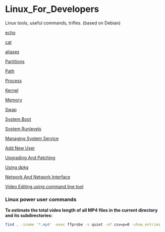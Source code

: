# Linux_For_Developers
Linux tools, useful commands, trifles. (based on Debian)

[echo](https://github.com/tamim662/Linux_For_Developers/blob/master/Documentation/echo_and_cat.md#the-first-one-is-echo "echo")


[cat](https://github.com/tamim662/Linux_For_Developers/blob/master/Documentation/echo_and_cat.md#and-this-second-way-is-use--cat-combined-with-redirection "cat")

[aliases](https://github.com/tamim662/Linux_For_Developers/blob/master/Documentation/aliases.md#aliases "aliases")

[Partitions](https://github.com/tamim662/Linux_For_Developers/blob/master/Documentation/filesystem.md#partitions "partitions")

[Path](https://github.com/tamim662/Linux_For_Developers/blob/master/Documentation/path.md#path "path")

[Process](https://github.com/tamim662/Linux_For_Developers/blob/master/Documentation/process.md#monitoring-and-performance-utilities "process")

[Kernel](https://github.com/tamim662/Linux_For_Developers/blob/master/Documentation/kernel.md#kernel "kernel")

[Memory](https://github.com/tamim662/Linux_For_Developers/blob/master/Documentation/memeory.md#memory "memeory")

[Swap](https://github.com/tamim662/Linux_For_Developers/blob/master/Documentation/memeory.md#swap "swap")

[System Boot](https://github.com/tamim662/Linux_For_Developers/blob/master/Documentation/system_boot.md#system-boot "system boot")

[System Runlevels](https://github.com/tamim662/Linux_For_Developers/blob/master/Documentation/system_boot.md#system-runlevels "system runlevels")

[Managing System Service](https://github.com/tamim662/Linux_For_Developers/blob/master/Documentation/System_services.md#managing-system-services 'system services')

[Add New User](https://github.com/tamim662/Linux_For_Developers/blob/master/Documentation/adding%20User.md#creating-an-account 'user add')

[Upgrading And Patching](https://github.com/tamim662/Linux_For_Developers/blob/master/Documentation/Upgrading%20and%20Patching.md#upgrading-and-patching)

[Using dpkg](https://github.com/tamim662/Linux_For_Developers/blob/master/Documentation/Using%20dpkg.md#using-dpkg)

[Network And Network Interface](https://github.com/tamim662/Linux_For_Developers/blob/master/Documentation/Networking.md#network-and-network-interfaces)

[Video Editing using command line tool](https://github.com/tamim662/Linux_For_Developers/blob/00f4075d5813c26690efd1929d420913e044b63b/Documentation/Video_editing.md)

### Linux power user commands
**To estimate the total video length of all MP4 files in the current directory and its subdirectories:**
```bash
find . -iname '*.mp4' -exec ffprobe -v quiet -of csv=p=0 -show_entries format=duration {} \; | paste -sd+ - | bc -l | awk '{printf "%.2f minutes\n", $1/60}'
```
